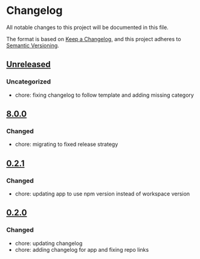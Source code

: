 # Changelog

All notable changes to this project will be documented in this file.

The format is based on [Keep a Changelog](https://keepachangelog.com/en/1.0.0/),
and this project adheres to [Semantic Versioning](https://semver.org/spec/v2.0.0.html).

## [Unreleased]

### Uncategorized

- chore: fixing changelog to follow template and adding missing category

## [8.0.0]

### Changed

- chore: migrating to fixed release strategy

## [0.2.1]

### Changed

- chore: updating app to use npm version instead of workspace version

## [0.2.0]

### Changed

- chore: updating changelog
- chore: adding changelog for app and fixing repo links

[Unreleased]: https://github.com/georgewrmarshall/monorepo-synchronized-test/compare/@georgewrmarshall/app@8.0.0...HEAD
[8.0.0]: https://github.com/georgewrmarshall/monorepo-synchronized-test/compare/@georgewrmarshall/app@0.2.1...@georgewrmarshall/app@8.0.0
[0.2.1]: https://github.com/georgewrmarshall/monorepo-synchronized-test/compare/@georgewrmarshall/app@0.2.0...@georgewrmarshall/app@0.2.1
[0.2.0]: https://github.com/georgewrmarshall/monorepo-synchronized-test/releases/tag/@georgewrmarshall/app@0.2.0
